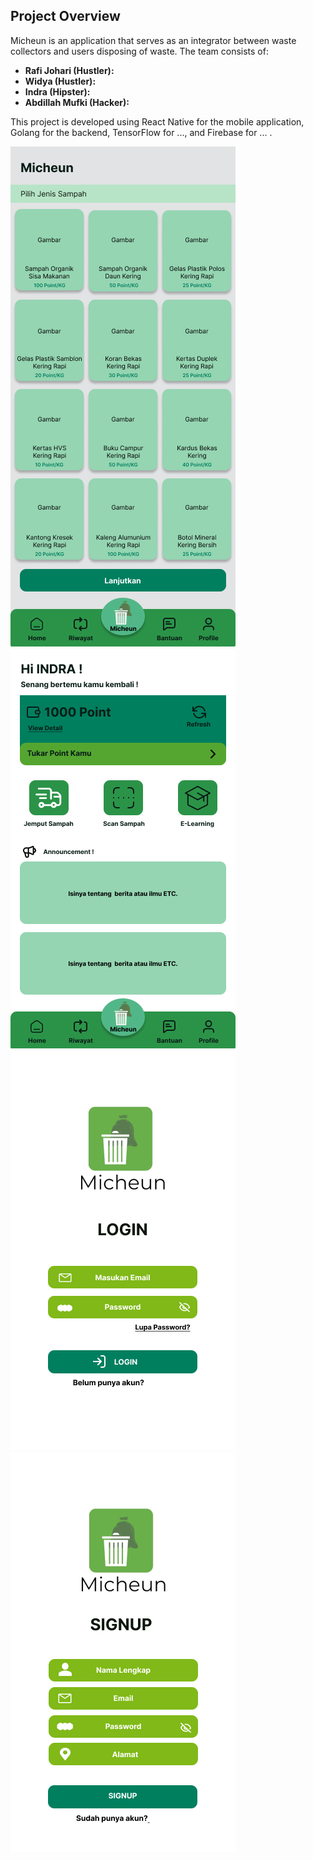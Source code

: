 ## Project Overview

Micheun is an application that serves as an integrator between waste collectors and users disposing of waste. The team consists of:

- **Rafi Johari (Hustler):**
- **Widya (Hustler):**
- **Indra (Hipster):**
- **Abdillah Mufki (Hacker):**

This project is developed using React Native for the mobile application, Golang for the backend, TensorFlow for ..., and Firebase for ... .

![Micheun App Screenshot](Images%20Project/Buang%20Sampah.png)
![Micheun App Screenshot](Images%20Project/Home%20Dashboard%20User.png)
![Micheun App Screenshot](Images%20Project/Login%20Page.png)
![Micheun App Screenshot](Images%20Project/Signup%20Page.png)
